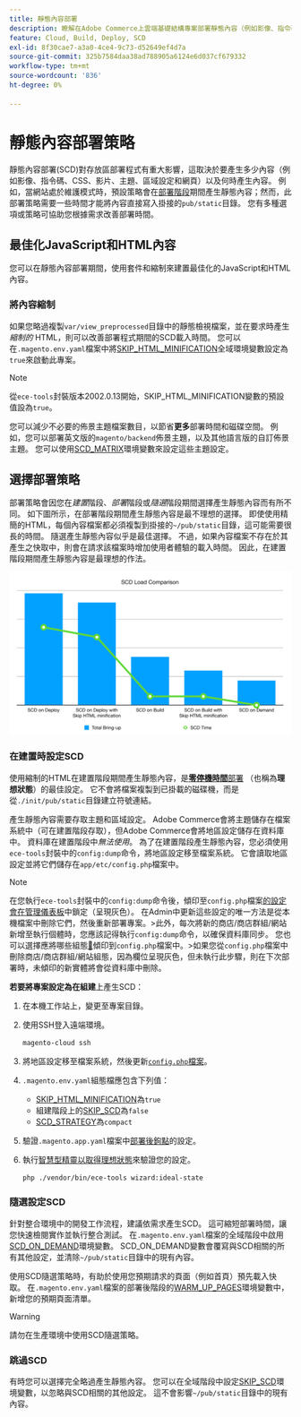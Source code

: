 ```yaml
---
title: 靜態內容部署
description: 瞭解在Adobe Commerce上雲端基礎結構專案部署靜態內容（例如影像、指令碼和CSS）的策略。
feature: Cloud, Build, Deploy, SCD
exl-id: 8f30cae7-a3a0-4ce4-9c73-d52649ef4d7a
source-git-commit: 325b7584daa38ad788905a6124e6d037cf679332
workflow-type: tm+mt
source-wordcount: '836'
ht-degree: 0%

---
```


# 靜態內容部署策略

靜態內容部署(SCD)對存放區部署程式有重大影響，這取決於要產生多少內容（例如影像、指令碼、CSS、影片、主題、區域設定和網頁）以及何時產生內容。 例如，當網站處於維護模式時，預設策略會在[部署階段](process.md#deploy-phase-deploy-phase)期間產生靜態內容；然而，此部署策略需要一些時間才能將內容直接寫入掛接的`pub/static`目錄。 您有多種選項或策略可協助您根據需求改善部署時間。

## 最佳化JavaScript和HTML內容

您可以在靜態內容部署期間，使用套件和縮制來建置最佳化的JavaScript和HTML內容。

### 將內容縮制

如果您略過複製`var/view_preprocessed`目錄中的靜態檢視檔案，並在要求時產生&#x200B;_縮制的_ HTML，則可以改善部署程式期間的SCD載入時間。 您可以在`.magento.env.yaml`檔案中將[SKIP_HTML_MINIFICATION](../environment/variables-global.md#skiphtmlminification)全域環境變數設定為`true`來啟動此專案。

>[!NOTE]
>
>從`ece-tools`封裝版本2002.0.13開始，SKIP_HTML_MINIFICATION變數的預設值設為`true`。

您可以減少不必要的佈景主題檔案數目，以節省&#x200B;**更多**&#x200B;部署時間和磁碟空間。 例如，您可以部署英文版的`magento/backend`佈景主題，以及其他語言版的自訂佈景主題。 您可以使用[SCD_MATRIX](../environment/variables-deploy.md#scdmatrix)環境變數來設定這些主題設定。

## 選擇部署策略

部署策略會因您在&#x200B;_建置_&#x200B;階段、_部署_&#x200B;階段或&#x200B;_隨選_&#x200B;階段期間選擇產生靜態內容而有所不同。 如下圖所示，在部署階段期間產生靜態內容是最不理想的選擇。 即使使用精簡的HTML，每個內容檔案都必須複製到掛接的`~/pub/static`目錄，這可能需要很長的時間。 隨選產生靜態內容似乎是最佳選擇。 不過，如果內容檔案不存在於其產生之快取中，則會在請求該檔案時增加使用者體驗的載入時間。 因此，在建置階段期間產生靜態內容是最理想的作法。

![SCD載入比較](../../assets/scd-load-times.png)

### 在建置時設定SCD

使用縮制的HTML在建置階段期間產生靜態內容，是&#x200B;[**零停機時間**&#x200B;部署](reduce-downtime.md) （也稱為&#x200B;**理想狀態**）的最佳設定。 它不會將檔案複製到已掛載的磁碟機，而是從`./init/pub/static`目錄建立符號連結。

產生靜態內容需要存取主題和區域設定。 Adobe Commerce會將主題儲存在檔案系統中（可在建置階段存取），但Adobe Commerce會將地區設定儲存在資料庫中。 資料庫在建置階段中&#x200B;_無法使用_。 為了在建置階段產生靜態內容，您必須使用`ece-tools`封裝中的`config:dump`命令，將地區設定移至檔案系統。 它會讀取地區設定並將它們儲存在`app/etc/config.php`檔案中。

>[!NOTE]
>在您執行`ece-tools`封裝中的`config:dump`命令後，傾印至`config.php`檔案[的設定會在管理儀表板](https://experienceleague.adobe.com/zh-hant/docs/commerce-knowledge-base/kb/troubleshooting/miscellaneous/locked-fields-in-magento-admin)中鎖定（呈現灰色）。 在Admin中更新這些設定的唯一方法是從本機檔案中刪除它們，然後重新部署專案。
>&#x200B;>此外，每次將新的商店/商店群組/網站新增至執行個體時，您應該記得執行`config:dump`命令，以確保資料庫同步。 您也可以選擇應將哪些組態[&#128279;](https://experienceleague.adobe.com/zh-hant/docs/commerce-operations/configuration-guide/cli/configuration-management/export-configuration?lang=en)傾印到`config.php`檔案中。
>&#x200B;>如果您從`config.php`檔案中刪除商店/商店群組/網站組態，因為欄位呈現灰色，但未執行此步驟，則在下次部署時，未傾印的新實體將會從資料庫中刪除。

**若要將專案設定為在組建**&#x200B;上產生SCD：

1. 在本機工作站上，變更至專案目錄。
1. 使用SSH登入遠端環境。

   ```bash
   magento-cloud ssh
   ```

1. 將地區設定移至檔案系統，然後更新[`config.php`檔案](../development/commerce-version.md#create-a-configphp-file)。

1. `.magento.env.yaml`組態檔應包含下列值：

   - [SKIP_HTML_MINIFICATION](../environment/variables-global.md#skip_html_minification)為`true`
   - 組建階段上的[SKIP_SCD](../environment/variables-build.md#skip_scd)為`false`
   - [SCD_STRATEGY](../environment/variables-build.md#scd_strategy)為`compact`

1. 驗證`.magento.app.yaml`檔案中[部署後鉤點](../application/hooks-property.md)的設定。

1. 執行[智慧型精靈以取得理想狀態](smart-wizards.md)來驗證您的設定。

   ```bash
   php ./vendor/bin/ece-tools wizard:ideal-state
   ```

### 隨選設定SCD

針對整合環境中的開發工作流程，建議依需求產生SCD。 這可縮短部署時間，讓您快速檢閱實作並執行整合測試。 在`.magento.env.yaml`檔案的全域階段中啟用[SCD_ON_DEMAND](../environment/variables-global.md#scdondemand)環境變數。 SCD_ON_DEMAND變數會覆寫與SCD相關的所有其他設定，並清除`~/pub/static`目錄中的現有內容。

使用SCD隨選策略時，有助於使用您預期請求的頁面（例如首頁）預先載入快取。 在`.magento.env.yaml`檔案的部署後階段的[WARM_UP_PAGES](../environment/variables-post-deploy.md#warmuppages)環境變數中，新增您的預期頁面清單。

>[!WARNING]
>
>請勿在生產環境中使用SCD隨選策略。

### 跳過SCD

有時您可以選擇完全略過產生靜態內容。 您可以在全域階段中設定[SKIP_SCD](../environment/variables-build.md#skipscd)環境變數，以忽略與SCD相關的其他設定。 這不會影響`~/pub/static`目錄中的現有內容。
